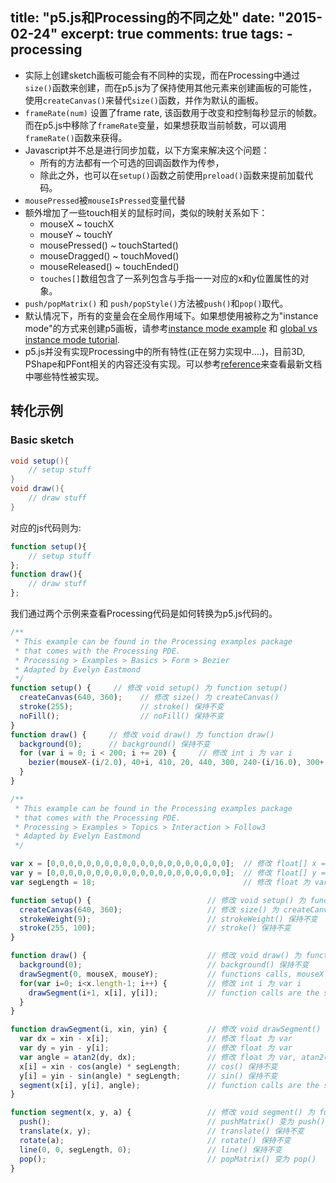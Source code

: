 title: "p5.js和Processing的不同之处"
date: "2015-02-24"
excerpt: true
comments: true
tags:
    - processing
---

*   实际上创建sketch画板可能会有不同种的实现，而在Processing中通过`size()`函数来创建，而在p5.js为了保持使用其他元素来创建画板的可能性，使用`createCanvas()`来替代`size()`函数，并作为默认的画板。
*   `frameRate(num)` 设置了frame rate, 该函数用于改变和控制每秒显示的帧数。而在p5.js中移除了`frameRate`变量，如果想获取当前帧数，可以调用`frameRate()`函数来获得。
*   Javascript并不总是进行同步加载，以下方案来解决这个问题：
    *   所有的方法都有一个可选的回调函数作为传参，
    *   除此之外，也可以在`setup()`函数之前使用`preload()`函数来提前加载代码。
*   `mousePressed`被`mouseIsPressed`变量代替
*   额外增加了一些touch相关的鼠标时间，类似的映射关系如下：
    *   mouseX ~ touchX
    *   mouseY ~ touchY
    *   mousePressed() ~ touchStarted()
    *   mouseDragged() ~ touchMoved()
    *   mouseReleased() ~ touchEnded()
    *   `touches[]`数组包含了一系列包含与手指一一对应的x和y位置属性的对象。
*   `push/popMatrix()` 和 `push/popStyle()`方法被`push()`和`pop()`取代。
*   默认情况下，所有的变量会在全局作用域下。如果想使用被称之为"instance mode"的方式来创建p5画板，请参考[instance mode example](http://p5js.org/learn/examples/Instance_Mode_Instantiation.php) 和 [global vs instance mode tutorial](https://github.com/lmccart/itp-creative-js/wiki/Week-5#global-and-instance-mode).
*   p5.js并没有实现Processing中的所有特性(正在努力实现中....)，目前3D, PShape和PFont相关的内容还没有实现。可以参考[reference](http://p5js.org/reference/)来查看最新文档中哪些特性被实现。

<!-- more -->

## 转化示例

### Basic sketch

```java
void setup(){
    // setup stuff
}
void draw(){
    // draw stuff
}
```

对应的js代码则为:

```javascript
function setup(){
    // setup stuff
};
function draw(){
    // draw stuff
};
```

我们通过两个示例来查看Processing代码是如何转换为p5.js代码的。

```javascript
/**
 * This example can be found in the Processing examples package
 * that comes with the Processing PDE.
 * Processing > Examples > Basics > Form > Bezier
 * Adapted by Evelyn Eastmond
 */
function setup() {     // 修改 void setup() 为 function setup()
  createCanvas(640, 360);    // 修改 size() 为 createCanvas()
  stroke(255);               // stroke() 保持不变
  noFill();                  // noFill() 保持不变
}
function draw() {     // 修改 void draw() 为 function draw()
  background(0);      // background() 保持不变
  for (var i = 0; i < 200; i += 20) {     // 修改 int i 为 var i
    bezier(mouseX-(i/2.0), 40+i, 410, 20, 440, 300, 240-(i/16.0), 300+(i/8.0)); // bezier() 保持不变
  }
}
```

```javascript
/**
 * This example can be found in the Processing examples package
 * that comes with the Processing PDE.
 * Processing > Examples > Topics > Interaction > Follow3
 * Adapted by Evelyn Eastmond
 */

var x = [0,0,0,0,0,0,0,0,0,0,0,0,0,0,0,0,0,0,0,0];  // 修改 float[] x = new float[20] 为 array of 20 0's
var y = [0,0,0,0,0,0,0,0,0,0,0,0,0,0,0,0,0,0,0,0];  // 修改 float[] y = new float[20] 为 array of 20 0's
var segLength = 18;                                 // 修改 float 为 var

function setup() {                          // 修改 void setup() 为 function setup()
  createCanvas(640, 360);                   // 修改 size() 为 createCanvas()
  strokeWeight(9);                          // strokeWeight() 保持不变
  stroke(255, 100);                         // stroke() 保持不变
}

function draw() {                           // 修改 void draw() 为 function draw()
  background(0);                            // background() 保持不变
  drawSegment(0, mouseX, mouseY);           // functions calls, mouseX and mouseY are the same
  for(var i=0; i<x.length-1; i++) {         // 修改 int i 为 var i
    drawSegment(i+1, x[i], y[i]);           // function calls are the same
  }
}

function drawSegment(i, xin, yin) {         // 修改 void drawSegment() 为 function drawSegment(), remove type declarations
  var dx = xin - x[i];                      // 修改 float 为 var
  var dy = yin - y[i];                      // 修改 float 为 var
  var angle = atan2(dy, dx);                // 修改 float 为 var, atan2() 保持不变
  x[i] = xin - cos(angle) * segLength;      // cos() 保持不变
  y[i] = yin - sin(angle) * segLength;      // sin() 保持不变
  segment(x[i], y[i], angle);               // function calls are the same
}

function segment(x, y, a) {                 // 修改 void segment() 为 function segment(), remove type declarations
  push();                                   // pushMatrix() 变为 push()
  translate(x, y);                          // translate() 保持不变
  rotate(a);                                // rotate() 保持不变
  line(0, 0, segLength, 0);                 // line() 保持不变
  pop();                                    // popMatrix() 变为 pop()
}
```